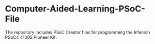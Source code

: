 # Computer-Aided-Learning-PSoC-File
The repository includes PSoC Creator files for programming the Infenion PSoC4 4100S Pioneer Kit. 
